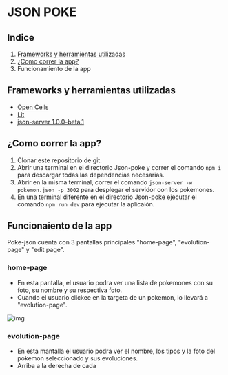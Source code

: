 # JSON POKE

## Indice
1. [Frameworks y herramientas utilizadas](#Frameworks_herramientas_utilizadas)
2. [¿Como correr la app?](#Como_correr_la_app)
3. Funcionamiento de la app

## Frameworks y herramientas utilizadas
- [Open Cells](https://www.opencells.dev/)
- [Lit](https://lit.dev/)
- [json-server 1.0.0-beta.1](https://www.npmjs.com/package/json-server)

## ¿Como correr la app?
1. Clonar este repositorio de git.
2. Abrir una terminal en el directorio Json-poke y correr el comando ```npm i``` para descargar todas las dependencias necesarias.
3. Abrir en la misma terminal, correr el comando ```json-server -w pokemon.json -p 3002``` para desplegar el servidor con los pokemones.
4. En una terminal diferente en el directorio Json-poke ejecutar el comando ```npm run dev``` para ejecutar la aplicaión.

## Funcionaiento de la app
Poke-json cuenta con 3 pantallas principales "home-page", "evolution-page" y "edit page".

### home-page
- En esta pantalla, el usuario podra ver una lista de pokemones con su foto, su nombre y su respectiva foto.
- Cuando el usuario clickee en la targeta de un pokemon, lo llevará a "evolution-page".

![img](https://uredu-my.sharepoint.com/:i:/g/personal/santiago_aillon_urosario_edu_co/Ee-004QnLKZGqEC2FZZm5uEBpYLxVaAdbGlAo64X7vreTg?e=t3tTVr)

### evolution-page
- En esta mantalla el usuario podra ver el nombre, los tipos y la foto del pokemon seleccionado y sus evoluciones.
- Arriba a la derecha de cada 
